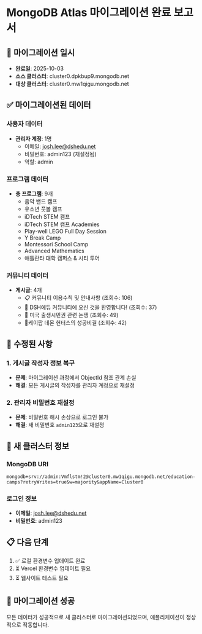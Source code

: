 # MongoDB Atlas 마이그레이션 완료 보고서

## 📅 마이그레이션 일시
- **완료일**: 2025-10-03
- **소스 클러스터**: cluster0.dpkbup9.mongodb.net
- **대상 클러스터**: cluster0.mw1qigu.mongodb.net

## ✅ 마이그레이션된 데이터

### 사용자 데이터
- **관리자 계정**: 1명
  - 이메일: josh.lee@dshedu.net
  - 비밀번호: admin123 (재설정됨)
  - 역할: admin

### 프로그램 데이터
- **총 프로그램**: 9개
  - 음악 밴드 캠프
  - 유소년 풋볼 캠프
  - iDTech STEM 캠프
  - iDTech STEM 캠프 Academies
  - Play-well LEGO Full Day Session
  - Y Break Camp
  - Montessori School Camp
  - Advanced Mathematics
  - 애틀란타 대학 캠퍼스 & 시티 투어

### 커뮤니티 데이터
- **게시글**: 4개
  - 📋 커뮤니티 이용수칙 및 안내사항 (조회수: 106)
  - 🎉 DSH에듀 커뮤니티에 오신 것을 환영합니다! (조회수: 37)
  - 📜 미국 출생시민권 관련 논쟁 (조회수: 49)
  - 📜케이팝 데몬 헌터스의 성공비결 (조회수: 42)

## 🔧 수정된 사항

### 1. 게시글 작성자 정보 복구
- **문제**: 마이그레이션 과정에서 ObjectId 참조 관계 손실
- **해결**: 모든 게시글의 작성자를 관리자 계정으로 재설정

### 2. 관리자 비밀번호 재설정
- **문제**: 비밀번호 해시 손상으로 로그인 불가
- **해결**: 새 비밀번호 `admin123`으로 재설정

## 🔗 새 클러스터 정보

### MongoDB URI
```
mongodb+srv://admin:Vmflstm!2@cluster0.mw1qigu.mongodb.net/education-camps?retryWrites=true&w=majority&appName=Cluster0
```

### 로그인 정보
- **이메일**: josh.lee@dshedu.net
- **비밀번호**: admin123

## 📋 다음 단계

1. ✅ 로컬 환경변수 업데이트 완료
2. ⏳ Vercel 환경변수 업데이트 필요
3. ⏳ 웹사이트 테스트 필요

## 🎉 마이그레이션 성공

모든 데이터가 성공적으로 새 클러스터로 마이그레이션되었으며, 애플리케이션이 정상적으로 작동합니다.
